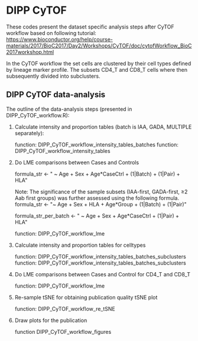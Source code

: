 # DIPP CyTOF

These codes present the dataset specific analysis steps after CyTOF workflow based on following tutorial: 
https://www.bioconductor.org/help/course-materials/2017/BioC2017/Day2/Workshops/CyTOF/doc/cytofWorkflow_BioC2017workshop.html

In the CyTOF workflow the set cells are clustered by their cell types defined by lineage marker profile. The subsets CD4_T and CD8_T cells where then subsequently divided into subclusters.

## DIPP CyTOF data-analysis

The outline of the data-analysis steps (presented in DIPP_CyTOF_workflow.R):

1. Calculate intensity and proportion tables (batch is IAA, GADA, MULTIPLE separately):

    function: DIPP_CyTOF_workflow_intensity_tables_batches
    function: DIPP_CyTOF_workflow_intensity_tables

2. Do LME comparisons between Cases and Controls

    formula_str <- " ~ Age + Sex + Age*CaseCtrl + (1|Batch) + (1|Pair) + HLA"

    Note: The significance of the sample subsets (IAA-first, GADA-first, ≥2 Aab first groups) was further assessed using the following formula.
    formula_str <- "~ Age + Sex + HLA + Age*Group + (1|Batch) + (1|Pair)"

    formula_str_per_batch <- " ~ Age + Sex + Age*CaseCtrl + (1|Pair) + HLA"
    
    function: DIPP_CyTOF_workflow_lme

4. Calculate intensity and proportion tables for celltypes

    function: DIPP_CyTOF_workflow_intensity_tables_batches_subclusters
    function: DIPP_CyTOF_workflow_intensity_tables_batches_subclusters

5. Do LME comparisons between Cases and Control for CD4_T and CD8_T

    function: DIPP_CyTOF_workflow_lme

6. Re-sample tSNE for obtaining publication quality tSNE plot

    function: DIPP_CyTOF_workflow_re_tSNE

7. Draw plots for the publication

    function DIPP_CyTOF_workflow_figures
   
